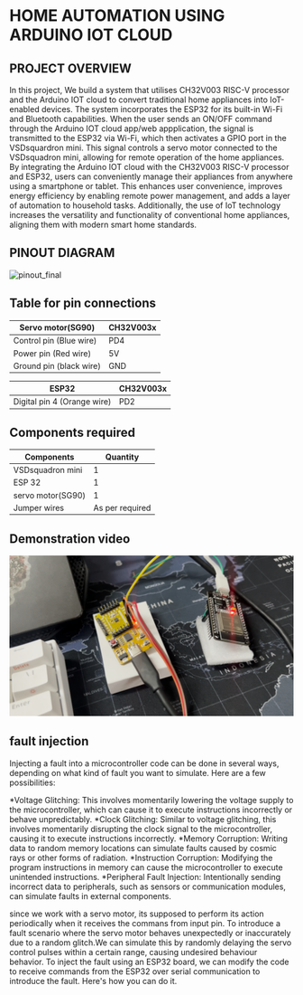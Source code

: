 # HOME AUTOMATION USING ARDUINO IOT CLOUD 

## PROJECT OVERVIEW
In this project, We build a system that utilises CH32V003 RISC-V processor and the Arduino IOT cloud to convert traditional home appliances into IoT-enabled devices. The system incorporates the ESP32 for its built-in Wi-Fi and Bluetooth capabilities. When the user sends an ON/OFF command through the Arduino IOT cloud app/web appplication, the signal is transmitted to the ESP32 via Wi-Fi, which then activates a GPIO port in the VSDsquardron mini. This signal controls a servo motor connected to the VSDsquadron mini, allowing for remote operation of the home appliances.  By integrating the Arduino IOT cloud with the CH32V003 RISC-V processor and ESP32, users can conveniently manage their appliances from anywhere using a smartphone or tablet. This enhances user convenience, improves energy efficiency by enabling remote power management, and adds a layer of automation to household tasks. Additionally, the use of IoT technology increases the versatility and functionality of conventional home appliances, aligning them with modern smart home standards.

## PINOUT DIAGRAM
![pinout_final](https://github.com/sathyanarayanat/VSD-Squadron-mini-internship/assets/71438522/7affb808-8237-4dcd-a462-842e7524d752)


## Table for pin connections

| Servo motor(SG90)  | CH32V003x |
| ------------- | ------------- |
| Control pin (Blue wire) | PD4 |
| Power pin (Red wire)  | 5V |
| Ground pin (black wire) | GND |

| ESP32 | CH32V003x |
| ------------- | ------------- |
| Digital pin 4 (Orange wire) | PD2 |

## Components required
| Components| Quantity |
| ------------- | ------------- |
| VSDsquadron mini | 1 |
| ESP 32  | 1 |
| servo motor(SG90) | 1 |
| Jumper wires | As per required |

## Demonstration video
[![Demonstration video](images/thumbnail.png)](https://drive.google.com/file/d/16y3WWIxM0j3iQrkFy_5D158Ioe6KJkg4/view?usp=sharing)

## fault injection

Injecting a fault into a microcontroller code can be done in several ways, depending on what kind of fault you want to simulate. Here are a few possibilities:

*Voltage Glitching: This involves momentarily lowering the voltage supply to the microcontroller, which can cause it to execute instructions incorrectly or behave unpredictably.
*Clock Glitching: Similar to voltage glitching, this involves momentarily disrupting the clock signal to the microcontroller, causing it to execute instructions incorrectly.
*Memory Corruption: Writing data to random memory locations can simulate faults caused by cosmic rays or other forms of radiation.
*Instruction Corruption: Modifying the program instructions in memory can cause the microcontroller to execute unintended instructions.
*Peripheral Fault Injection: Intentionally sending incorrect data to peripherals, such as sensors or communication modules, can simulate faults in external components.


since we work with a servo motor, its supposed to perform its action periodically when it receives the commans from input pin. To introduce a fault scenario where the servo motor behaves unexpectedly or inaccurately due to a random glitch.We can simulate this by randomly delaying the servo control pulses within a certain range, causing undesired behaviour behavior. To inject the fault using an ESP32 board, we can modify the code to receive commands from the ESP32 over serial communication to introduce the fault. Here's how you can do it.
 
